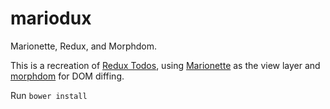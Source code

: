 # mariodux
Marionette, Redux, and Morphdom.

This is a recreation of [Redux Todos](https://github.com/reactjs/redux/tree/master/examples/todos), using [Marionette](https://github.com/marionettejs/backbone.marionette) as the view layer and [morphdom](https://github.com/patrick-steele-idem/morphdom) for DOM diffing.

Run `bower install`
